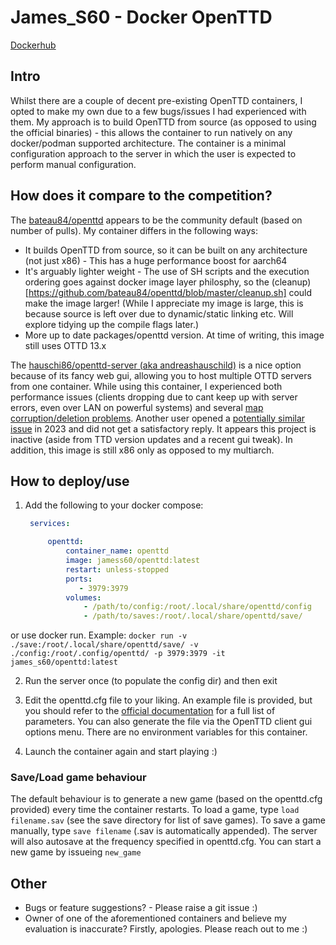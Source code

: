 # James_S60 - Docker OpenTTD 

[Dockerhub](https://hub.docker.com/r/jamess60/openttd)

## Intro

Whilst there are a couple of decent pre-existing OpenTTD containers, I opted to make my own due to a few bugs/issues I had experienced with them. 
My approach is to build OpenTTD from source (as opposed to using the official binaries) - this allows the container to run natively on any docker/podman supported architecture. The container is a minimal configuration approach to the server in which the user is expected to perform manual configuration. 


## How does it compare to the competition?

The [bateau84/openttd](https://github.com/bateau84/openttd) appears to be the community default (based on number of pulls). My container differs in the following ways: 
- It builds OpenTTD from source, so it can be built on any architecture (not just x86) - This has a huge performance boost for aarch64
- It's arguably lighter weight - The use of SH scripts and the execution ordering goes against docker image layer philosphy, so the (cleanup)[https://github.com/bateau84/openttd/blob/master/cleanup.sh] could make the image larger! (While I appreciate my image is large, this is because source is left over due to dynamic/static linking etc. Will explore tidying up the compile flags later.)
- More up to date packages/openttd version. At time of writing, this image still uses OTTD 13.x


The [hauschi86/openttd-server (aka andreashauschild)](https://github.com/andreashauschild/openttd-server) is a nice option because of its fancy web gui, allowing you to host multiple OTTD servers from one container. While using this container, I experienced both performance issues (clients dropping due to cant keep up with server errors, even over LAN on powerful systems) and several [map corruption/deletion problems](https://github.com/andreashauschild/openttd-server/issues/16). Another user opened a [potentially similar issue](https://github.com/andreashauschild/openttd-server/issues/8) in 2023 and did not get a satisfactory reply. It appears this project is inactive (aside from TTD version updates and a recent gui tweak). In addition, this image is still x86 only as opposed to my multiarch. 


## How to deploy/use

1. Add the following to your docker compose:

   ```yaml
    services:
   
        openttd:
            container_name: openttd
            image: jamess60/openttd:latest
            restart: unless-stopped
            ports:
               - 3979:3979
            volumes:
                - /path/to/config:/root/.local/share/openttd/config
                - /path/to/saves:/root/.local/share/openttd/save/
   
   ```

or use docker run. Example: ```docker run -v ./save:/root/.local/share/openttd/save/ -v ./config:/root/.config/openttd/ -p 3979:3979 -it james_s60/openttd:latest```

2. Run the server once (to populate the config dir) and then exit 

3. Edit the openttd.cfg file to your liking. An example file is provided, but you should refer to the [official documentation](https://wiki.openttd.org/en/Archive/Manual/Settings/Openttd.cfg) for a full list of parameters. You can also generate the file via the OpenTTD client gui options menu. There are no environment variables for this container. 

4. Launch the container again and start playing :) 


### Save/Load game behaviour
The default behaviour is to generate a new game (based on the openttd.cfg provided) every time the container restarts. To load a game, type ```load filename.sav``` (see the save directory for list of save games). To save a game manually, type ```save filename``` (.sav is automatically appended). The server will also autosave at the frequency specified in openttd.cfg. You can start a new game by issueing ```new_game```



## Other 
- Bugs or feature suggestions? - Please raise a git issue :) 
- Owner of one of the aforementioned containers and believe my evaluation is inaccurate? Firstly, apologies. Please reach out to me :) 




